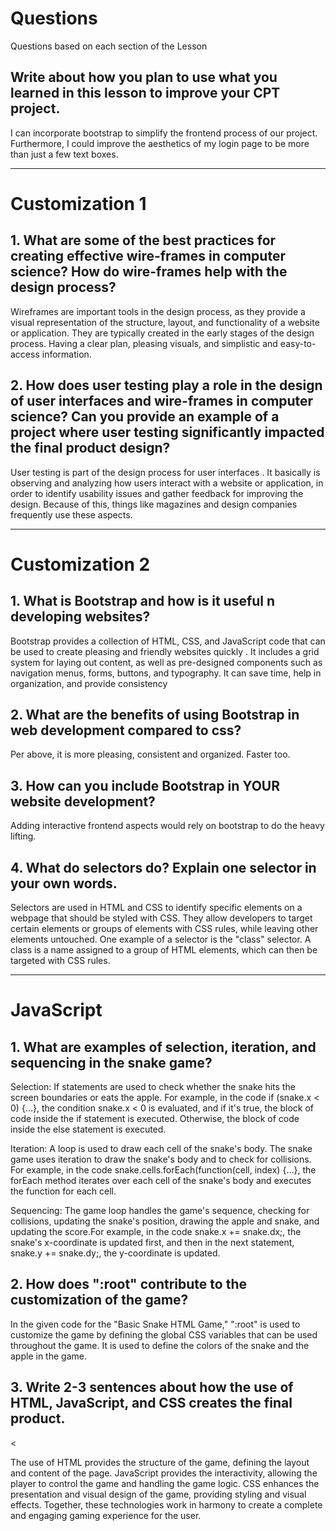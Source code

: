 <!--Start of Website Content-->
<html>
    <head>
    <link rel="stylesheet" href="questions.css">
    </head>
    <body>
<div class="index-header">
    <h1>Questions</h1>
    <p>Questions based on each section of the Lesson</p>
</div>

<!--Answer the QUESTIONS based on the lesson provided-->
<div>

<h2>Write about how you plan to use what you learned in this lesson to improve your CPT project.</h2>
<p>I can incorporate bootstrap to simplify the frontend process of our project. Furthermore, I could improve the aesthetics of my login page to be more than just a few text boxes.</p>

<hr>

<h1>Customization 1</h1>

<h2>1. What are some of the best practices for creating effective wire-frames in computer science? How do wire-frames help with the design process?</h2>
<p>Wireframes are important tools in the design process, as they provide a visual representation of the structure, layout, and functionality of a website or application. They are typically created in the early stages of the design process. Having a clear plan, pleasing visuals, and simplistic and easy-to-access information.</p>

<h2>2. How does user testing play a role in the design of user interfaces and wire-frames in computer science? Can you provide an example of a project where user testing significantly impacted the final product design?</h2>
<p>User testing is part of the design process for user interfaces . It basically is observing and analyzing how users interact with a website or application, in order to identify usability issues and gather feedback for improving the design. Because of this, things like magazines and design companies frequently use these aspects. </p>

<hr>

<h1>Customization 2</h1>

<h2>1. What is Bootstrap and how is it useful n developing websites?</h2>
<p>Bootstrap provides a collection of HTML, CSS, and JavaScript code that can be used to create pleasing and friendly websites quickly . It includes a grid system for laying out content, as well as pre-designed components such as navigation menus, forms, buttons, and typography. It can save time, help in organization, and provide consistency</p>

<h2>2. What are the benefits of using Bootstrap in web development compared to css?</h2>
<p>Per above, it is more pleasing, consistent and organized. Faster too.</p>
<h2>3. How can you include Bootstrap in YOUR website development?</h2>
<p>Adding interactive frontend aspects would rely on bootstrap to do the heavy lifting. </p>
<h2>4. What do selectors do? Explain one selector in your own words.</h2>
<p>Selectors are used in HTML and CSS to identify specific elements on a webpage that should be styled with CSS. They allow developers to target certain elements or groups of elements with CSS rules, while leaving other elements untouched.
One example of a selector is the "class" selector. A class is a name assigned to a group of HTML elements, which can then be targeted with CSS rules. </p>

<hr>

<h1>JavaScript</h1>

<h2>1. What are examples of selection, iteration, and sequencing in the snake game?</h2>
<p>
Selection: If statements are used to check whether the snake hits the screen boundaries or eats the apple. For example, in the code if (snake.x < 0) {...}, the condition snake.x < 0 is evaluated, and if it's true, the block of code inside the if statement is executed. Otherwise, the block of code inside the else statement is executed.

Iteration: A loop is used to draw each cell of the snake's body. The snake game uses iteration to draw the snake's body and to check for collisions. For example, in the code snake.cells.forEach(function(cell, index) {...}, the forEach method iterates over each cell of the snake's body and executes the function for each cell.

Sequencing: The game loop handles the game's sequence, checking for collisions, updating the snake's position, drawing the apple and snake, and updating the score.For example, in the code snake.x += snake.dx;, the snake's x-coordinate is updated first, and then in the next statement, snake.y += snake.dy;, the y-coordinate is updated.
</p>

<h2>2. How does ":root" contribute to the customization of the game?</h2>
<p>In the given code for the "Basic Snake HTML Game," ":root" is used to customize the game by defining the global CSS variables that can be used throughout the game. It is used to define the colors of the snake and the apple in the game.</p>
<h2>3. Write 2-3 sentences about how the use of HTML, JavaScript, and CSS creates the final product.</h2>
<<p>The use of HTML provides the structure of the game, defining the layout and content of the page. JavaScript provides the interactivity, allowing the player to control the game and handling the game logic. CSS enhances the presentation and visual design of the game, providing styling and visual effects. Together, these technologies work in harmony to create a complete and engaging gaming experience for the user.</p>


</div>
</body>

